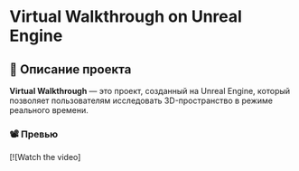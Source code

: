  # Virtual Walkthrough on Unreal Engine

## 📝 Описание проекта
**Virtual Walkthrough** — это проект, созданный на Unreal Engine, который позволяет пользователям исследовать 3D-пространство в режиме реального времени.  

### 📽 Превью
[![Watch the video]
